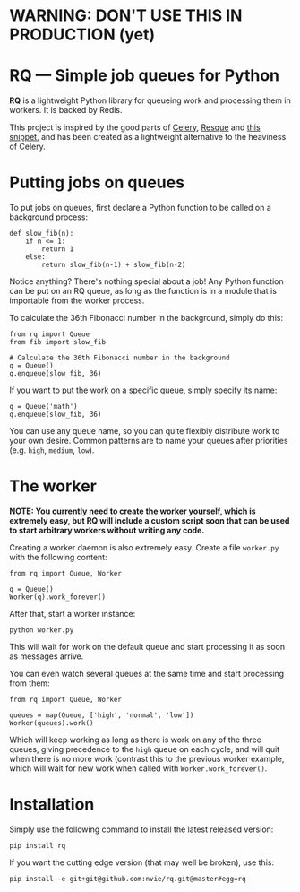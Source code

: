 # WARNING: DON'T USE THIS IN PRODUCTION (yet)

# RQ — Simple job queues for Python

**RQ** is a lightweight Python library for queueing work and processing them in
workers.  It is backed by Redis.

This project is inspired by the good parts of [Celery][1], [Resque][2] and
[this snippet][3], and has been created as a lightweight alternative to the
heaviness of Celery.

[1]: http://www.celeryproject.org/
[2]: https://github.com/defunkt/resque
[3]: http://flask.pocoo.org/snippets/73/


# Putting jobs on queues

To put jobs on queues, first declare a Python function to be called on
a background process:

    def slow_fib(n):
        if n <= 1:
            return 1
        else:
            return slow_fib(n-1) + slow_fib(n-2)

Notice anything?  There's nothing special about a job!  Any Python function can
be put on an RQ queue, as long as the function is in a module that is
importable from the worker process.

To calculate the 36th Fibonacci number in the background, simply do this:

    from rq import Queue
    from fib import slow_fib
    
    # Calculate the 36th Fibonacci number in the background
    q = Queue()
    q.enqueue(slow_fib, 36)

If you want to put the work on a specific queue, simply specify its name:

    q = Queue('math')
    q.enqueue(slow_fib, 36)

You can use any queue name, so you can quite flexibly distribute work to your
own desire.  Common patterns are to name your queues after priorities (e.g.
`high`, `medium`, `low`).


# The worker

**NOTE: You currently need to create the worker yourself, which is extremely
easy, but RQ will include a custom script soon that can be used to start
arbitrary workers without writing any code.**

Creating a worker daemon is also extremely easy.  Create a file `worker.py`
with the following content:

    from rq import Queue, Worker

    q = Queue()
    Worker(q).work_forever()

After that, start a worker instance:

    python worker.py

This will wait for work on the default queue and start processing it as soon as
messages arrive.

You can even watch several queues at the same time and start processing from
them:

    from rq import Queue, Worker

    queues = map(Queue, ['high', 'normal', 'low'])
    Worker(queues).work()

Which will keep working as long as there is work on any of the three queues,
giving precedence to the `high` queue on each cycle, and will quit when there
is no more work (contrast this to the previous worker example, which will wait
for new work when called with `Worker.work_forever()`.


# Installation

Simply use the following command to install the latest released version:

    pip install rq

If you want the cutting edge version (that may well be broken), use this:

    pip install -e git+git@github.com:nvie/rq.git@master#egg=rq

